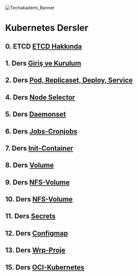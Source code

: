![Techakademi_Banner](https://user-images.githubusercontent.com/66215655/143013759-914be3d5-a157-45cb-af62-3f8371cb8ca9.png)

# Kubernetes Dersler

## 0. ETCD [ETCD Hakkında](https://github.com/techakademi/KubernetesDersNotlar/blob/main/00-Etcd/Etcd_Bolumu.md)

## 1. Ders [Giriş ve Kurulum](https://github.com/techakademi/KubernetesDersNotlar/tree/master/01-Kurulum)

## 2. Ders [Pod, Replicaset, Deploy, Service](https://github.com/techakademi/KubernetesDersNotlar/tree/master/02-Pod-Replicaset-Deploy-Service)

## 4. Ders [Node Selector](https://github.com/techakademi/KubernetesDersNotlar/tree/main/04-Nodeselector)

## 5. Ders [Daemonset](https://github.com/techakademi/KubernetesDersNotlar/tree/main/05-Daemonset)

## 6. Ders [Jobs-Cronjobs](https://github.com/techakademi/KubernetesDersNotlar/tree/main/06-Jobs-Cronjobs)

## 7. Ders [Init-Container](https://github.com/techakademi/KubernetesDersNotlar/tree/main/07-Init-container)

## 8. Ders [Volume](https://github.com/techakademi/KubernetesDersNotlar/tree/main/08-Volume)

## 9. Ders [NFS-Volume](https://github.com/techakademi/KubernetesDersNotlar/tree/main/09-NFS-Volume)

## 10. Ders [NFS-Volume](https://github.com/techakademi/KubernetesDersNotlar/tree/main/10-Dinamik-NFS-Volume)

## 11. Ders [Secrets](https://github.com/techakademi/KubernetesDersNotlar/tree/main/11-Secrets)

## 12. Ders [Configmap](https://github.com/techakademi/KubernetesDersNotlar/tree/main/12-Configmap)

## 13. Ders [Wrp-Proje](https://github.com/techakademi/KubernetesDersNotlar/tree/main/13-Wrp-Proje)

## 15. Ders [OCI-Kubernetes](https://github.com/techakademi/KubernetesDersNotlar/tree/main/15-OCI-Cluster-Kubernetes)
